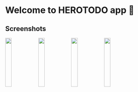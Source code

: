 # Welcome to HEROTODO app 👋

## Screenshots

<img src="https://i.imgur.com/63vjOWv.jpeg" width=20%>  <img src="https://imgur.com/rB55JuR.jpeg" width=20%> <img src="https://imgur.com/92zuljS.jpeg" width=20%> <img src="https://imgur.com/nyAS8fZ.jpeg" width=20%>
